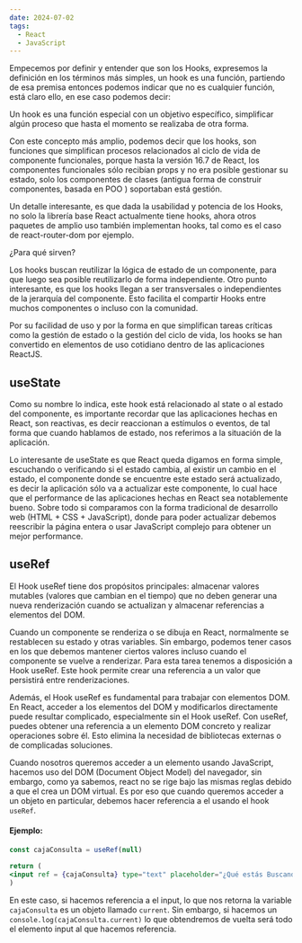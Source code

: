 ```yaml
---
date: 2024-07-02
tags:
  - React
  - JavaScript
---
```


Empecemos por definir y entender que son los Hooks, expresemos la definición en los términos más simples, un hook es una función, partiendo de esa premisa entonces podemos indicar que no es cualquier función, está claro ello, en ese caso podemos decir:

Un hook es una función especial con un objetivo específico, simplificar algún proceso que hasta el momento se realizaba de otra forma.

Con este concepto más amplio, podemos decir que los hooks, son funciones que simplifican procesos relacionados al ciclo de vida de componente funcionales, porque hasta la versión 16.7 de React, los componentes funcionales sólo recibían props y no era posible gestionar su estado, solo los componentes de clases (antigua forma de construir componentes, basada en POO ) soportaban está gestión.

Un detalle interesante, es que dada la usabilidad y potencia de los Hooks, no solo la librería base React actualmente tiene hooks, ahora otros paquetes de amplio uso también implementan hooks, tal como es el caso de react-router-dom por ejemplo.

¿Para qué sirven?

Los hooks buscan reutilizar la lógica de estado de un componente, para que luego sea posible reutilizarlo de forma independiente. Otro punto interesante, es que los hooks llegan a ser transversales o independientes de la jerarquía del componente. Esto facilita el compartir Hooks entre muchos componentes o incluso con la comunidad.

Por su facilidad de uso y por la forma en que simplifican tareas críticas como la gestión de estado o la gestión del ciclo de vida, los hooks se han convertido en elementos de uso cotidiano dentro de las aplicaciones ReactJS.

## useState

Como su nombre lo indica, este hook está relacionado al state o al estado del componente, es importante recordar que las aplicaciones hechas en React, son reactivas, es decir reaccionan a estímulos o eventos, de tal forma que cuando hablamos de estado, nos referimos a la situación de la aplicación.

Lo interesante de useState es que React queda digamos en forma simple, escuchando o verificando si el estado cambia, al existir un cambio en el estado, el componente donde se encuentre este estado será actualizado, es decir la aplicación sólo va a actualizar este componente, lo cual hace que el performance de las aplicaciones hechas en React sea notablemente bueno. Sobre todo si comparamos con la forma tradicional de desarrollo web (HTML + CSS + JavaScript), donde para poder actualizar debemos reescribir la página entera o usar JavaScript complejo para obtener un mejor performance.

## useRef

El Hook useRef tiene dos propósitos principales: almacenar valores mutables (valores que cambian en el tiempo) que no deben generar una nueva renderización cuando se actualizan y almacenar referencias a elementos del DOM.

Cuando un componente se renderiza o se dibuja en React, normalmente se restablecen su estado y otras variables. Sin embargo, podemos tener casos en los que debemos mantener ciertos valores incluso cuando el componente se vuelve a renderizar. Para esta tarea tenemos a disposición a Hook useRef. Este hook permite crear una referencia a un valor que persistirá entre renderizaciones.

Además, el Hook useRef es fundamental para trabajar con elementos DOM. En React, acceder a los elementos del DOM y modificarlos directamente puede resultar complicado, especialmente sin el Hook useRef. Con useRef, puedes obtener una referencia a un elemento DOM concreto y realizar operaciones sobre él. Esto elimina la necesidad de bibliotecas externas o de complicadas soluciones.

Cuando nosotros queremos acceder a un elemento usando JavaScript, hacemos uso del DOM (Document Object Model) del navegador, sin embargo, como ya sabemos, react no se rige bajo las mismas reglas debido a que el crea un DOM virtual. Es por eso que cuando queremos acceder a un objeto en particular, debemos hacer referencia a el usando el hook `useRef`.

#### Ejemplo:

```jsx
const cajaConsulta = useRef(null)

return (
<input ref = {cajaConsulta} type="text" placeholder="¿Qué estás Buscando?" onChange={handleValue} value = {search}/>
)
```

En este caso, si hacemos referencia a el input, lo que nos retorna la variable `cajaConsulta` es un objeto llamado `current`. Sin embargo, si hacemos un `console.log(cajaConsulta.current)` lo que obtendremos de vuelta será todo el elemento input al que hacemos referencia.